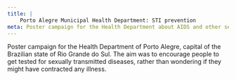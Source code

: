 ```yaml
---
title: |
    Porto Alegre Municipal Health Department: STI prevention
meta: Poster campaign for the Health Department about AIDS and other sexually transmitted diseases.
---
```

Poster campaign for the Health Department of Porto Alegre, capital of the Brazilian state of Rio Grande do Sul. The aim was to encourage people to get tested for sexually transmitted diseases, rather than wondering if they might have contracted any illness.

